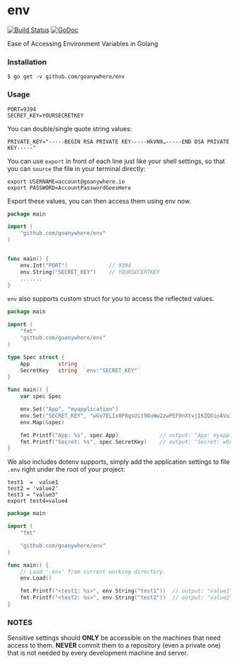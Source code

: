 env
===
[![Build Status](https://travis-ci.org/goanywhere/env.svg?branch=master)](https://travis-ci.org/goanywhere/env) [![GoDoc](https://godoc.org/github.com/goanywhere/env?status.svg)](http://godoc.org/github.com/goanywhere/env)

Ease of Accessing Environment Variables in Golang

### Installation

```shell
$ go get -v github.com/goanywhere/env
```

### Usage


```shell
PORT=9394
SECRET_KEY=YOURSECRETKEY
```

You can double/single quote string values:

```shell
PRIVATE_KEY="-----BEGIN RSA PRIVATE KEY-----HkVN9…-----END DSA PRIVATE KEY-----"
```

You can use `export` in front of each line just like your shell settings, so that you can `source` the file in your terminal directly:

```shell
export USERNAME=account@goanywhere.io
export PASSWORD=AccountPasswordGoesHere
```

Export these values, you can then access them using env now.

``` go
package main

import (
    "github.com/goanywhere/env"
)


func main() {
    env.Int("PORT")             // 9394
    env.String("SECRET_KEY")    // YOURSECERTKEY
    .......
}
```


`env` also supports custom struct for you to access the reflected values.

``` go
package main

import (
    "fmt"
    "github.com/goanywhere/env"
)

type Spec struct {
    App         string
    SecretKey   string  `env:"SECRET_KEY"`
}

func main() {
    var spec Spec

    env.Set("App", "myapplication")
    env.Set("SECRET_KEY", "wGv7ELIx8P8qsUit9OuWw2zwPEF0nXtvjIKZQOioAVuI5GnHSwBAeWZ6l4-SpIPT")
    env.Map(&spec)

    fmt.Printf("App: %s", spec.App)             // output: "App: myapplication"
    fmt.Printf("Secret: %s", spec.SecretKey)    // output: "Secret: wGv7ELIx8P8qsUit9OuWw2zwPEF0nXtvjIKZQOioAVuI5GnHSwBAeWZ6l4-SpIPT"
}
```

We also includes dotenv supports, simply add the application settings to file `.env` right under the root of your project:

``` text
test1  =  value1
test2 = 'value2'
test3 = "value3"
export test4=value4
```

``` go
package main

import (
    "fmt"

    "github.com/goanywhere/env"
)

func main() {
    // Load '.env' from current working directory.
    env.Load()

    fmt.Printf("<test1: %s>", env.String("test1"))  // output: "value1"
    fmt.Printf("<test2: %s>", env.String("test2"))  // output: "value2"
}
```


### NOTES

Sensitive settings should **ONLY** be accessible on the machines that need access to them. **NEVER** commit them to a repository (even a private one) that is not needed by every development machine and server.
